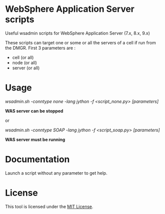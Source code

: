 # WebSphere Application Server scripts
Useful wsadmin scripts for WebSphere Application Server (7.x, 8.x, 9.x)

These scripts can target one or some or all the servers of a cell if run from the DMGR.
First 3 parameters are :
  * cell (or all)
  * node (or all)
  * server (or all)
  

# Usage
*wsadmin.sh -conntype none -lang jython -f <script_none.py> [parameters]*

**WAS server can be stopped**

or 

*wsadmin.sh -conntype SOAP -lang jython -f <script_soap.py> [parameters]*

**WAS server must be running**
  
# Documentation
Launch a script without any parameter to get help.

# License
This tool is licensed under the [MIT License](LICENSE).

